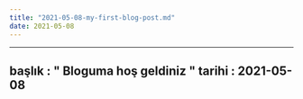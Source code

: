 ```yaml
---
title: "2021-05-08-my-first-blog-post.md"
date: 2021-05-08
---
```


---
 başlık : " Bloguma hoş geldiniz "
 tarihi : 2021-05-08 
---
